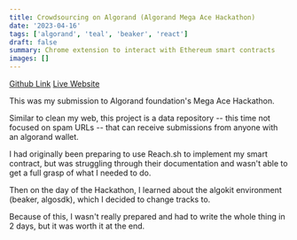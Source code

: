 ```yaml
---
title: Crowdsourcing on Algorand (Algorand Mega Ace Hackathon)
date: '2023-04-16'
tags: ['algorand', 'teal', 'beaker', 'react']
draft: false
summary: Chrome extension to interact with Ethereum smart contracts
images: []
---
```


[Github Link](https://github.com/inwonakng/mega-ace-crowdsource-app)
[Live Website](https://mega-ace-crowdsource-app.vercel.app/)

This was my submission to Algorand foundation's Mega Ace Hackathon.

Similar to clean my web, this project is a data repository -- this time not focused on spam URLs -- that can receive submissions from anyone with an algorand wallet.

I had originally been preparing to use Reach.sh to implement my smart contract, but was struggling through their documentation and wasn't able to get a full grasp of what I needed to do.

Then on the day of the Hackathon, I learned about the algokit environment (beaker, algosdk), which I decided to change tracks to.

Because of this, I wasn't really prepared and had to write the whole thing in 2 days, but it was worth it at the end.
